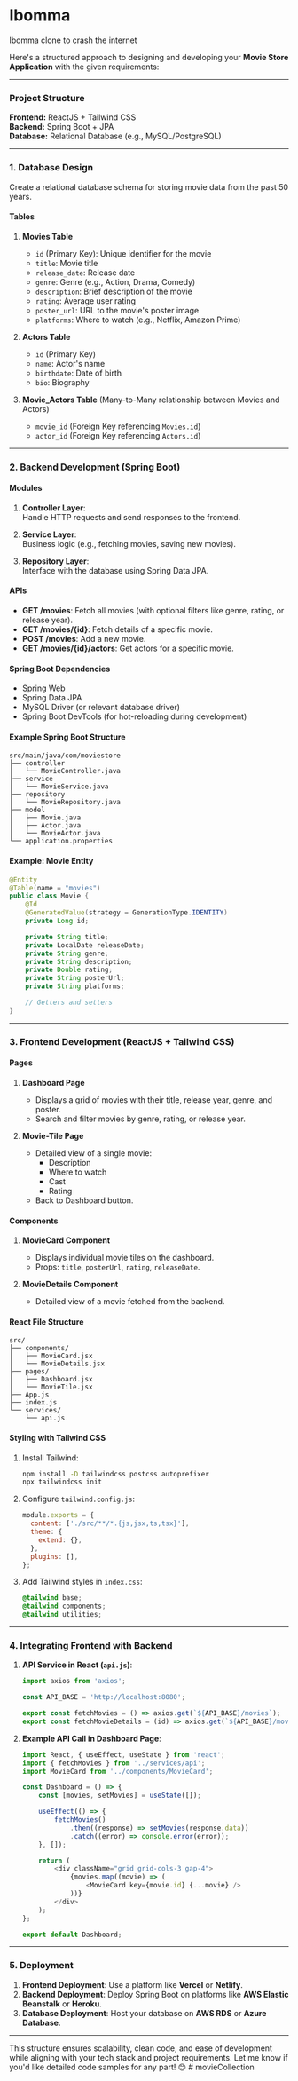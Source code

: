 # Ibomma
Ibomma clone to crash the internet

Here's a structured approach to designing and developing your **Movie Store Application** with the given requirements:

---

### **Project Structure**
**Frontend:** ReactJS + Tailwind CSS  
**Backend:** Spring Boot + JPA  
**Database:** Relational Database (e.g., MySQL/PostgreSQL)

---

### **1. Database Design**
Create a relational database schema for storing movie data from the past 50 years.

#### **Tables**
1. **Movies Table**
   - `id` (Primary Key): Unique identifier for the movie
   - `title`: Movie title
   - `release_date`: Release date
   - `genre`: Genre (e.g., Action, Drama, Comedy)
   - `description`: Brief description of the movie
   - `rating`: Average user rating
   - `poster_url`: URL to the movie's poster image
   - `platforms`: Where to watch (e.g., Netflix, Amazon Prime)

2. **Actors Table**
   - `id` (Primary Key)
   - `name`: Actor's name
   - `birthdate`: Date of birth
   - `bio`: Biography

3. **Movie_Actors Table** (Many-to-Many relationship between Movies and Actors)
   - `movie_id` (Foreign Key referencing `Movies.id`)
   - `actor_id` (Foreign Key referencing `Actors.id`)

---

### **2. Backend Development (Spring Boot)**
#### **Modules**
1. **Controller Layer**:  
   Handle HTTP requests and send responses to the frontend.

2. **Service Layer**:  
   Business logic (e.g., fetching movies, saving new movies).

3. **Repository Layer**:  
   Interface with the database using Spring Data JPA.

#### **APIs**
- **GET /movies**: Fetch all movies (with optional filters like genre, rating, or release year).
- **GET /movies/{id}**: Fetch details of a specific movie.
- **POST /movies**: Add a new movie.
- **GET /movies/{id}/actors**: Get actors for a specific movie.

#### **Spring Boot Dependencies**
- Spring Web
- Spring Data JPA
- MySQL Driver (or relevant database driver)
- Spring Boot DevTools (for hot-reloading during development)

#### **Example Spring Boot Structure**
```
src/main/java/com/moviestore
├── controller
│   └── MovieController.java
├── service
│   └── MovieService.java
├── repository
│   └── MovieRepository.java
├── model
│   ├── Movie.java
│   ├── Actor.java
│   └── MovieActor.java
└── application.properties
```

#### **Example: Movie Entity**
```java
@Entity
@Table(name = "movies")
public class Movie {
    @Id
    @GeneratedValue(strategy = GenerationType.IDENTITY)
    private Long id;

    private String title;
    private LocalDate releaseDate;
    private String genre;
    private String description;
    private Double rating;
    private String posterUrl;
    private String platforms;

    // Getters and setters
}
```

---

### **3. Frontend Development (ReactJS + Tailwind CSS)**
#### **Pages**
1. **Dashboard Page**
   - Displays a grid of movies with their title, release year, genre, and poster.
   - Search and filter movies by genre, rating, or release year.

2. **Movie-Tile Page**
   - Detailed view of a single movie:
     - Description
     - Where to watch
     - Cast
     - Rating
   - Back to Dashboard button.

#### **Components**
1. **MovieCard Component**
   - Displays individual movie tiles on the dashboard.
   - Props: `title`, `posterUrl`, `rating`, `releaseDate`.

2. **MovieDetails Component**
   - Detailed view of a movie fetched from the backend.

#### **React File Structure**
```
src/
├── components/
│   ├── MovieCard.jsx
│   └── MovieDetails.jsx
├── pages/
│   ├── Dashboard.jsx
│   └── MovieTile.jsx
├── App.js
├── index.js
└── services/
    └── api.js
```

#### **Styling with Tailwind CSS**
1. Install Tailwind:
   ```bash
   npm install -D tailwindcss postcss autoprefixer
   npx tailwindcss init
   ```
2. Configure `tailwind.config.js`:
   ```javascript
   module.exports = {
     content: ['./src/**/*.{js,jsx,ts,tsx}'],
     theme: {
       extend: {},
     },
     plugins: [],
   };
   ```
3. Add Tailwind styles in `index.css`:
   ```css
   @tailwind base;
   @tailwind components;
   @tailwind utilities;
   ```

---

### **4. Integrating Frontend with Backend**
1. **API Service in React (`api.js`)**:
   ```javascript
   import axios from 'axios';

   const API_BASE = 'http://localhost:8080';

   export const fetchMovies = () => axios.get(`${API_BASE}/movies`);
   export const fetchMovieDetails = (id) => axios.get(`${API_BASE}/movies/${id}`);
   ```

2. **Example API Call in Dashboard Page**:
   ```javascript
   import React, { useEffect, useState } from 'react';
   import { fetchMovies } from '../services/api';
   import MovieCard from '../components/MovieCard';

   const Dashboard = () => {
       const [movies, setMovies] = useState([]);

       useEffect(() => {
           fetchMovies()
               .then((response) => setMovies(response.data))
               .catch((error) => console.error(error));
       }, []);

       return (
           <div className="grid grid-cols-3 gap-4">
               {movies.map((movie) => (
                   <MovieCard key={movie.id} {...movie} />
               ))}
           </div>
       );
   };

   export default Dashboard;
   ```

---

### **5. Deployment**
1. **Frontend Deployment**: Use a platform like **Vercel** or **Netlify**.
2. **Backend Deployment**: Deploy Spring Boot on platforms like **AWS Elastic Beanstalk** or **Heroku**.
3. **Database Deployment**: Host your database on **AWS RDS** or **Azure Database**.

---

This structure ensures scalability, clean code, and ease of development while aligning with your tech stack and project requirements. Let me know if you'd like detailed code samples for any part! 😊
#   m o v i e C o l l e c t i o n  
 